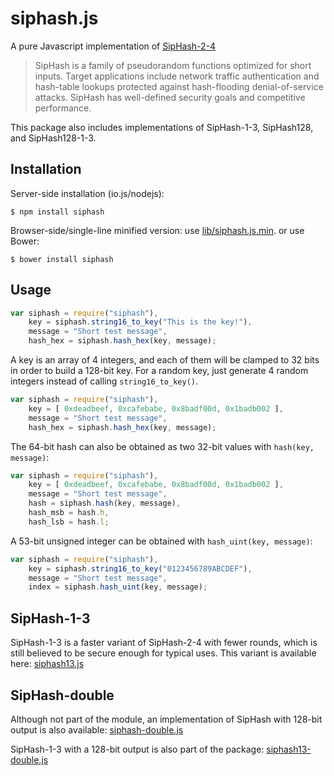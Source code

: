 siphash.js
==========

A pure Javascript implementation of
[SipHash-2-4](http://131002.net/siphash/siphash.pdf)

> SipHash is a family of pseudorandom functions optimized for short
> inputs. Target applications include network traffic authentication and
> hash-table lookups protected against hash-flooding denial-of-service
> attacks. SipHash has well-defined security goals and competitive
> performance.

This package also includes implementations of SipHash-1-3, SipHash128, and SipHash128-1-3.

Installation
------------

Server-side installation (io.js/nodejs):

    $ npm install siphash

Browser-side/single-line minified version: use
[lib/siphash.js.min](https://raw.githubusercontent.com/jedisct1/siphash-js/master/lib/siphash.js.min).
or use Bower:

    $ bower install siphash

Usage
-----

```javascript
var siphash = require("siphash"),
    key = siphash.string16_to_key("This is the key!"),
    message = "Short test message",
    hash_hex = siphash.hash_hex(key, message);
```

A key is an array of 4 integers, and each of them will be clamped to
32 bits in order to build a 128-bit key.
For a random key, just generate 4 random integers instead of calling
`string16_to_key()`.

```javascript
var siphash = require("siphash"),
    key = [ 0xdeadbeef, 0xcafebabe, 0x8badf00d, 0x1badb002 ],
    message = "Short test message",
    hash_hex = siphash.hash_hex(key, message);
```

The 64-bit hash can also be obtained as two 32-bit values with
`hash(key, message)`:

```javascript
var siphash = require("siphash"),
    key = [ 0xdeadbeef, 0xcafebabe, 0x8badf00d, 0x1badb002 ],
    message = "Short test message",
    hash = siphash.hash(key, message),
    hash_msb = hash.h,
    hash_lsb = hash.l;
```

A 53-bit unsigned integer can be obtained with `hash_uint(key, message)`:

```javascript
var siphash = require("siphash"),
    key = siphash.string16_to_key("0123456789ABCDEF"),
    message = "Short test message",
    index = siphash.hash_uint(key, message);
```

SipHash-1-3
-----------
SipHash-1-3 is a faster variant of SipHash-2-4 with fewer rounds, which is still believed to be secure
enough for typical uses. This variant is available here:
[siphash13.js](https://raw.githubusercontent.com/jedisct1/siphash-js/master/lib/siphash13.js.min)


SipHash-double
--------------

Although not part of the module, an implementation of SipHash with
128-bit output is also available:
[siphash-double.js](https://raw.githubusercontent.com/jedisct1/siphash-js/master/lib/siphash-double.js.min)

SipHash-1-3 with a 128-bit output is also part of the package:
[siphash13-double.js](https://raw.githubusercontent.com/jedisct1/siphash-js/master/lib/siphash13-double.js.min)
